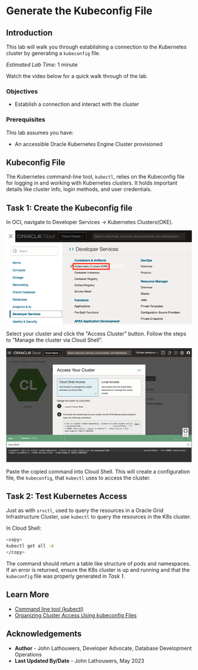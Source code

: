# Generate the Kubeconfig File

## Introduction

This lab will walk you through establishing a connection to the Kubernetes cluster by generating a `kubeconfig` file.

*Estimated Lab Time:* 1 minute

Watch the video below for a quick walk through of the lab.
[](youtube:zNKxJjkq0Pw)

### Objectives

* Establish a connection and interact with the cluster

### Prerequisites

This lab assumes you have:

* An accessible Oracle Kubernetes Engine Cluster provisioned

## Kubeconfig File

The Kubernetes command-line tool, `kubectl`, relies on the Kubeconfig file for logging in and working with Kubernetes clusters.  It holds important details like cluster info, login methods, and user credentials.

## Task 1: Create the Kubeconfig file

In OCI, navigate to Developer Services -> Kubernetes Clusters(OKE).

![OCI OKE Navigation](images/oci_oke_nav.png "OCI OKE Navigation")

Select your cluster and click the "Access Cluster" button. Follow the steps to "Manage the cluster via Cloud Shell".

![OCI Create Kubeconfig](images/oci_create_kubeconfig.png "OCI Create Kubeconfig")

Paste the copied command into Cloud Shell.  This will create a configuration file, the `kubeconfig`, that `kubectl` uses to access the cluster.

## Task 2: Test Kubernetes Access

Just as with `srvctl`, used to query the resources in a Oracle Grid Infrastructure Cluster, use `kubectl` to query the resources in the K8s cluster.

In Cloud Shell:

```bash
<copy>
kubectl get all -A
</copy>
```

The command should return a table like structure of pods and namespaces.  If an error is returned, ensure the K8s cluster is up and running and that the `kubeconfig` file was properly generated in *Task 1*.

## Learn More

* [Command line tool (kubectl)](https://kubernetes.io/docs/reference/kubectl/)
* [Organizing Cluster Access Using kubeconfig Files](https://kubernetes.io/docs/concepts/configuration/organize-cluster-access-kubeconfig/)

## Acknowledgements

* **Author** - John Lathouwers, Developer Advocate, Database Development Operations
* **Last Updated By/Date** - John Lathouwers, May 2023
